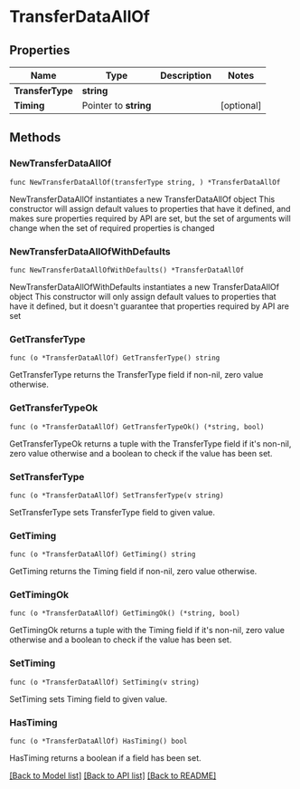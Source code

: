 # TransferDataAllOf

## Properties

Name | Type | Description | Notes
------------ | ------------- | ------------- | -------------
**TransferType** | **string** |  | 
**Timing** | Pointer to **string** |  | [optional] 

## Methods

### NewTransferDataAllOf

`func NewTransferDataAllOf(transferType string, ) *TransferDataAllOf`

NewTransferDataAllOf instantiates a new TransferDataAllOf object
This constructor will assign default values to properties that have it defined,
and makes sure properties required by API are set, but the set of arguments
will change when the set of required properties is changed

### NewTransferDataAllOfWithDefaults

`func NewTransferDataAllOfWithDefaults() *TransferDataAllOf`

NewTransferDataAllOfWithDefaults instantiates a new TransferDataAllOf object
This constructor will only assign default values to properties that have it defined,
but it doesn't guarantee that properties required by API are set

### GetTransferType

`func (o *TransferDataAllOf) GetTransferType() string`

GetTransferType returns the TransferType field if non-nil, zero value otherwise.

### GetTransferTypeOk

`func (o *TransferDataAllOf) GetTransferTypeOk() (*string, bool)`

GetTransferTypeOk returns a tuple with the TransferType field if it's non-nil, zero value otherwise
and a boolean to check if the value has been set.

### SetTransferType

`func (o *TransferDataAllOf) SetTransferType(v string)`

SetTransferType sets TransferType field to given value.


### GetTiming

`func (o *TransferDataAllOf) GetTiming() string`

GetTiming returns the Timing field if non-nil, zero value otherwise.

### GetTimingOk

`func (o *TransferDataAllOf) GetTimingOk() (*string, bool)`

GetTimingOk returns a tuple with the Timing field if it's non-nil, zero value otherwise
and a boolean to check if the value has been set.

### SetTiming

`func (o *TransferDataAllOf) SetTiming(v string)`

SetTiming sets Timing field to given value.

### HasTiming

`func (o *TransferDataAllOf) HasTiming() bool`

HasTiming returns a boolean if a field has been set.


[[Back to Model list]](../README.md#documentation-for-models) [[Back to API list]](../README.md#documentation-for-api-endpoints) [[Back to README]](../README.md)


